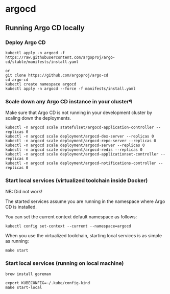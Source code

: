 # argocd

## Running Argo CD locally

### Deploy Argo CD
```
kubectl apply -n argocd -f https://raw.githubusercontent.com/argoproj/argo-cd/stable/manifests/install.yaml

or
git clone https://github.com/argoproj/argo-cd
cd argo-cd
kubectl create namespace argocd
kubectl apply -n argocd --force -f manifests/install.yaml
```

### Scale down any Argo CD instance in your cluster¶
Make sure that Argo CD is not running in your development cluster by scaling down the deployments.

```
kubectl -n argocd scale statefulset/argocd-application-controller --replicas 0
kubectl -n argocd scale deployment/argocd-dex-server --replicas 0
kubectl -n argocd scale deployment/argocd-repo-server --replicas 0
kubectl -n argocd scale deployment/argocd-server --replicas 0
kubectl -n argocd scale deployment/argocd-redis --replicas 0
kubectl -n argocd scale deployment/argocd-applicationset-controller --replicas 0
kubectl -n argocd scale deployment/argocd-notifications-controller --replicas 0
```

### Start local services (virtualized toolchain inside Docker)
NB: Did not work!

The started services assume you are running in the namespace where Argo CD is installed.

You can set the current context default namespace as follows:
```
kubectl config set-context --current --namespace=argocd
```

When you use the virtualized toolchain, starting local services is as simple as running:
```
make start
```

### Start local services (running on local machine)
```
brew install goreman

export KUBECONFIG=~/.kube/config-kind
make start-local
```

